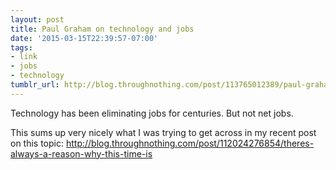 ```yaml
---
layout: post
title: Paul Graham on technology and jobs
date: '2015-03-15T22:39:57-07:00'
tags:
- link
- jobs
- technology
tumblr_url: http://blog.throughnothing.com/post/113765012389/paul-graham-on-technology-and-jobs
---
```

Technology has been eliminating jobs for centuries. But not net jobs.

This sums up very nicely what I was trying to get across in my recent post on this topic: http://blog.throughnothing.com/post/112024276854/theres-always-a-reason-why-this-time-is
